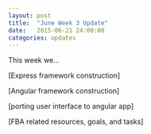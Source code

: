 ```yaml
---
layout: post
title:  "June Week 3 Update"
date:   2015-06-21 24:00:00
categories: updates
---
```


This week we...

[Express framework construction]

[Angular framework construction]

[porting user interface to angular app]

[FBA related resources, goals, and tasks]
